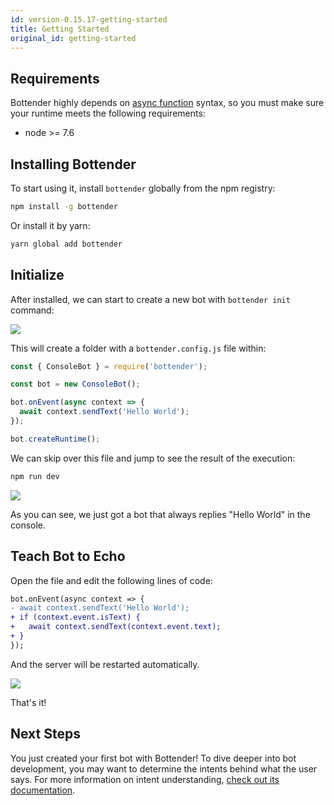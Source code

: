 ```yaml
---
id: version-0.15.17-getting-started
title: Getting Started
original_id: getting-started
---
```


## Requirements

Bottender highly depends on [async function](https://developer.mozilla.org/en-US/docs/Web/JavaScript/Reference/Statements/async_function) syntax, so you must make sure your runtime meets the following requirements:

- node >= 7.6

## Installing Bottender

To start using it, install `bottender` globally from the npm registry:

```sh
npm install -g bottender
```

Or install it by yarn:

```sh
yarn global add bottender
```

## Initialize

After installed, we can start to create a new bot with `bottender init` command:

![](https://user-images.githubusercontent.com/3382565/42831197-41b3f436-8a20-11e8-80a9-d2cd4895e0f5.png)

This will create a folder with a `bottender.config.js` file within:

```js
const { ConsoleBot } = require('bottender');

const bot = new ConsoleBot();

bot.onEvent(async context => {
  await context.sendText('Hello World');
});

bot.createRuntime();
```

We can skip over this file and jump to see the result of the execution:

```sh
npm run dev
```

![](https://user-images.githubusercontent.com/3382565/42831198-41e68f86-8a20-11e8-8b22-3378c37c4ed4.png)

As you can see, we just got a bot that always replies "Hello World" in the console.

## Teach Bot to Echo

Open the file and edit the following lines of code:

```diff
bot.onEvent(async context => {
- await context.sendText('Hello World');
+ if (context.event.isText) {
+   await context.sendText(context.event.text);
+ }
});
```

And the server will be restarted automatically.

![](https://user-images.githubusercontent.com/3382565/42831200-4215364c-8a20-11e8-9e19-cd0709bc1b13.png)

That's it!

## Next Steps

You just created your first bot with Bottender! To dive deeper into bot development, you may want to determine the intents behind what the user says. For more information on intent understanding, [check out its documentation](intents).
